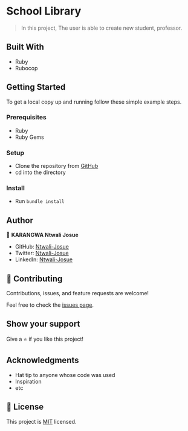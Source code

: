 # School Library

> In this project, The user is able to create new student, professor.

## Built With

- Ruby
- Rubocop
## Getting Started

To get a local copy up and running follow these simple example steps.

### Prerequisites
- Ruby
- Ruby Gems
### Setup
- Clone the repository from [GitHub](https://github.com/Ntwali-Josue/library.git)
- cd into the directory
### Install
- Run `bundle install`

## Author

👤 **KARANGWA Ntwali Josue**

- GitHub: [Ntwali-Josue](https://github.com/Ntwali-Josue)
- Twitter: [Ntwali-Josue](https://twitter.com/JosueNtwali)
- LinkedIn: [Ntwali-Josue](https://linkedin.com/in/karangwa)

## 🤝 Contributing

Contributions, issues, and feature requests are welcome!

Feel free to check the [issues page](https://github.com/Ntwali-Josue/library/issues).

## Show your support

Give a ⭐️ if you like this project!

## Acknowledgments

- Hat tip to anyone whose code was used
- Inspiration
- etc

## 📝 License

This project is [MIT](./MIT.md) licensed.
